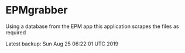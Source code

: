# EPMgrabber
Using a database from the EPM app this application scrapes the files as required


Latest backup: Sun Aug 25 06:22:01 UTC 2019
